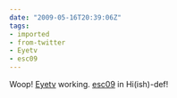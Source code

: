 ```yaml
---
date: "2009-05-16T20:39:06Z"
tags:
- imported
- from-twitter
- Eyetv
- esc09
---
```

Woop\! [Eyetv](/tags/Eyetv) working. [esc09](/tags/esc09) in Hi\(ish\)-def\!
